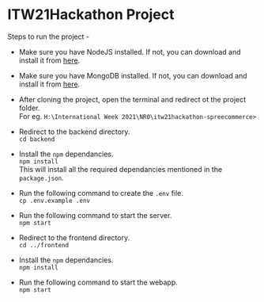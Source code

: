 # ITW21Hackathon Project

Steps to run the project - 


- Make sure you have NodeJS installed. If not, you can download and install it from [here](https://nodejs.org/en/download/).
- Make sure you have MongoDB installed. If not, you can download and install it from [here](https://docs.mongodb.com/manual/installation/).
- After cloning the project, open the terminal and redirect ot the project folder.<br>
    For eg. `H:\International Week 2021\NR0\itw21hackathon-spreecommerce> `<br>
- Redirect to the backend directory.<br>
    `cd backend`
- Install the `npm` dependancies.<br>
    `npm install` <br>
  This will install all the required dependancies mentioned in the `package.json`.

- Run the following command to create the `.env` file. <br>
    `cp .env.example .env`
- Run the following command to start the server. <br>
    `npm start`
- Redirect to the frontend directory.<br>
    `cd ../frontend`
- Install the `npm` dependancies.<br>
    `npm install` <br>
- Run the following command to start the webapp. <br>
    `npm start`<br>
